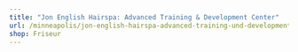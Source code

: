 ```yaml
---
title: "Jon English Hairspa: Advanced Training & Development Center"
url: /minneapolis/jon-english-hairspa-advanced-training-und-development-center/
shop: Friseur
---
```

